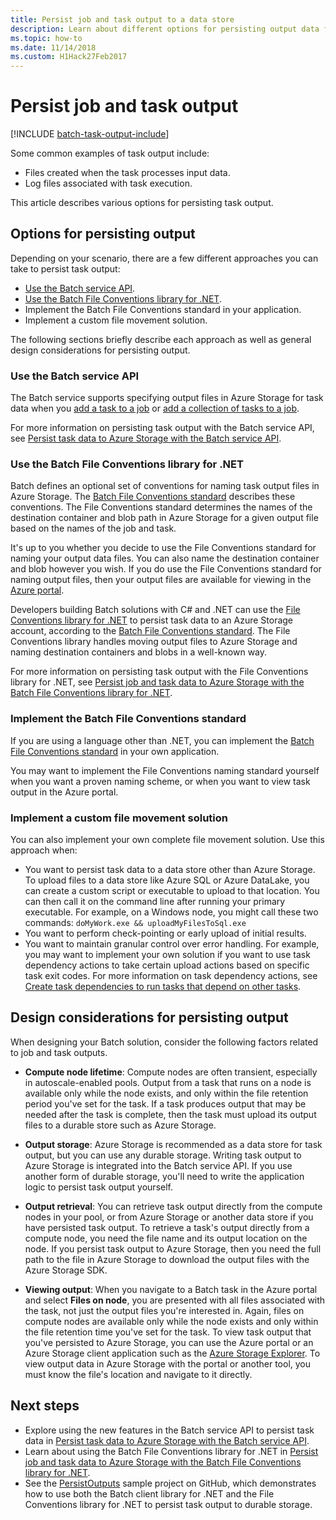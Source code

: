 ```yaml
---
title: Persist job and task output to a data store
description: Learn about different options for persisting output data from Batch tasks and jobs. You can persist data to Azure Storage, or to another data store.
ms.topic: how-to
ms.date: 11/14/2018
ms.custom: H1Hack27Feb2017
---
```


# Persist job and task output

[!INCLUDE [batch-task-output-include](../../includes/batch-task-output-include.md)]

Some common examples of task output include:

- Files created when the task processes input data.
- Log files associated with task execution.

This article describes various options for persisting task output.

## Options for persisting output

Depending on your scenario, there are a few different approaches you can take to persist task output:

- [Use the Batch service API](batch-task-output-files.md).  
- [Use the Batch File Conventions library for .NET](batch-task-output-file-conventions.md).  
- Implement the Batch File Conventions standard in your application.
- Implement a custom file movement solution.

The following sections briefly describe each approach as well as general design considerations for persisting output.

### Use the Batch service API

The Batch service supports specifying output files in Azure Storage for task data when you [add a task to a job](/rest/api/batchservice/add-a-task-to-a-job) or [add a collection of tasks to a job](/rest/api/batchservice/add-a-collection-of-tasks-to-a-job).

For more information on persisting task output with the Batch service API, see [Persist task data to Azure Storage with the Batch service API](batch-task-output-files.md).

### Use the Batch File Conventions library for .NET

Batch defines an optional set of conventions for naming task output files in Azure Storage. The [Batch File Conventions standard](https://github.com/Azure/azure-sdk-for-net/tree/master/sdk/batch/Microsoft.Azure.Batch.Conventions.Files#conventions) describes these conventions. The File Conventions standard determines the names of the destination container and blob path in Azure Storage for a given output file based on the names of the job and task.

It's up to you whether you decide to use the File Conventions standard for naming your output data files. You can also name the destination container and blob however you wish. If you do use the File Conventions standard for naming output files, then your output files are available for viewing in the [Azure portal][portal].

Developers building Batch solutions with C# and .NET can use the [File Conventions library for .NET][nuget_package] to persist task data to an Azure Storage account, according to the [Batch File Conventions standard](https://github.com/Azure/azure-sdk-for-net/tree/master/sdk/batch/Microsoft.Azure.Batch.Conventions.Files#conventions). The File Conventions library handles moving output files to Azure Storage and naming destination containers and blobs in a well-known way.

For more information on persisting task output with the File Conventions library for .NET, see [Persist job and task data to Azure Storage with the Batch File Conventions library for .NET](batch-task-output-file-conventions.md).

### Implement the Batch File Conventions standard

If you are using a language other than .NET, you can implement the [Batch File Conventions standard](https://github.com/Azure/azure-sdk-for-net/tree/master/sdk/batch/Microsoft.Azure.Batch.Conventions.Files#conventions) in your own application.

You may want to implement the File Conventions naming standard yourself when you want a proven naming scheme, or when you want to view task output in the Azure portal.

### Implement a custom file movement solution

You can also implement your own complete file movement solution. Use this approach when:

- You want to persist task data to a data store other than Azure Storage. To upload files to a data store like Azure SQL or Azure DataLake, you can create a custom script or executable to upload to that location. You can then call it on the command line after running your primary executable. For example, on a Windows node, you might call these two commands: `doMyWork.exe && uploadMyFilesToSql.exe`
- You want to perform check-pointing or early upload of initial results.
- You want to maintain granular control over error handling. For example, you may want to implement your own solution if you want to use task dependency actions to take certain upload actions based on specific task exit codes. For more information on task dependency actions, see [Create task dependencies to run tasks that depend on other tasks](batch-task-dependencies.md).

## Design considerations for persisting output

When designing your Batch solution, consider the following factors related to job and task outputs.

- **Compute node lifetime**: Compute nodes are often transient, especially in autoscale-enabled pools. Output from a task that runs on a node is available only while the node exists, and only within the file retention period you've set for the task. If a task produces output that may be needed after the task is complete, then the task must upload its output files to a durable store such as Azure Storage.

- **Output storage**: Azure Storage is recommended as a data store for task output, but you can use any durable storage. Writing task output to Azure Storage is integrated into the Batch service API. If you use another form of durable storage, you'll need to write the application logic to persist task output yourself.

- **Output retrieval**: You can retrieve task output directly from the compute nodes in your pool, or from Azure Storage or another data store if you have persisted task output. To retrieve a task's output directly from a compute node, you need the file name and its output location on the node. If you persist task output to Azure Storage, then you need the full path to the file in Azure Storage to download the output files with the Azure Storage SDK.

- **Viewing output**: When you navigate to a Batch task in the Azure portal and select **Files on node**, you are presented with all files associated with the task, not just the output files you're interested in. Again, files on compute nodes are available only while the node exists and only within the file retention time you've set for the task. To view task output that you've persisted to Azure Storage, you can use the Azure portal or an Azure Storage client application such as the [Azure Storage Explorer][storage_explorer]. To view output data in Azure Storage with the portal or another tool, you must know the file's location and navigate to it directly.

## Next steps

- Explore using the new features in the Batch service API to persist task data in [Persist task data to Azure Storage with the Batch service API](batch-task-output-files.md).
- Learn about using the Batch File Conventions library for .NET in [Persist job and task data to Azure Storage with the Batch File Conventions library for .NET](batch-task-output-file-conventions.md).
- See the [PersistOutputs][github_persistoutputs] sample project on GitHub, which demonstrates how to use both the Batch client library for .NET and the File Conventions library for .NET to persist task output to durable storage.

[nuget_package]: https://www.nuget.org/packages/Microsoft.Azure.Batch.Conventions.Files
[portal]: https://portal.azure.com
[storage_explorer]: https://storageexplorer.com/
[github_persistoutputs]: https://github.com/Azure/azure-batch-samples/tree/master/CSharp/ArticleProjects/PersistOutputs 

